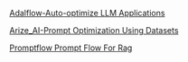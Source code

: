 [Adalflow-Auto-optimize LLM Applications](https://github.com/SylphAI-Inc/AdalFlow)

[Arize_AI-Prompt Optimization Using Datasets](https://colab.research.google.com/gist/exiao/9ff8d9e0db4462911ca5fd9aa99e82b6/product-manager-experiment.ipynb)


[Promptflow Prompt Flow For Rag](https://www.restack.io/p/promptflow-answer-prompt-flow-for-rag-cat-ai)
